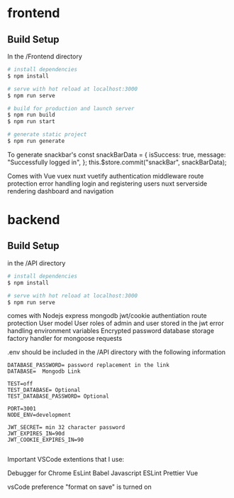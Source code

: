 # frontend

## Build Setup

In the /Frontend directory

```bash
# install dependencies
$ npm install

# serve with hot reload at localhost:3000
$ npm run serve

# build for production and launch server
$ npm run build
$ npm run start

# generate static project
$ npm run generate
```

To generate snackbar's
const snackBarData = {
isSuccess: true,
message: "Successfully logged in",
};
this.$store.commit("snackBar", snackBarData);

Comes with
Vue
vuex
nuxt
vuetify
authentication middleware
route protection
error handling
login and registering users
nuxt serverside rendering
dashboard and navigation

# backend

## Build Setup

in the /API directory

```bash
# install dependencies
$ npm install

# serve with hot reload at localhost:3000
$ npm run serve
```

comes with
Nodejs
express
mongodb
jwt/cookie authentiation
route protection
User model
User roles of admin and user stored in the jwt
error handling
environment variables
Encrypted password database storage
factory handler for mongoose requests

.env should be included in the /API directory with the following information

```
DATABASE_PASSWORD= password replacement in the link
DATABASE=  Mongodb Link

TEST=off
TEST_DATABASE= Optional
TEST_DATABASE_PASSWORD= Optional

PORT=3001
NODE_ENV=development

JWT_SECRET= min 32 character password
JWT_EXPIRES_IN=90d
JWT_COOKIE_EXPIRES_IN=90


```

Important VSCode extentions that I use:

Debugger for Chrome
EsLint
Babel Javascript
ESLint
Prettier
Vue

vsCode preference "format on save" is turned on
